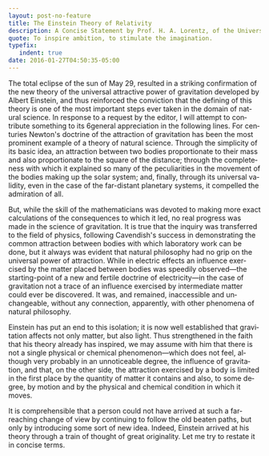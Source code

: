 ```yaml
---
layout: post-no-feature
title: The Einstein Theory of Relativity
description: A Con­cise State­ment by Prof. H. A. Lorentz, of the Uni­ver­sity of Ley­den
quote: To inspire ambition, to stimulate the imagination.
typefix:
   indent: true
date: 2016-01-27T04:50:35-05:00
---
```


<span class = "initial">T</span>he total eclipse of the sun of May 29, re­sulted in a strik­ing con­fir­ma­tion of the new the­ory of the uni­ver­sal at­trac­tive power of grav­i­ta­tion de­vel­oped by Al­bert Ein­stein, and thus re­in­forced the con­vic­tion that the defin­ing of this the­ory is one of the most im­por­tant steps ever taken in the do­main of nat­ural sci­ence. In re­sponse to a re­quest by the ed­i­tor, I will at­tempt to con­tribute some­thing to its 6gen­eral ap­pre­ci­a­tion in the fol­low­ing lines.
For cen­turies New­ton's doc­trine of the at­trac­tion of grav­i­ta­tion has been the most promi­nent ex­am­ple of a the­ory of nat­ural sci­ence. Through the sim­plic­ity of its basic idea, an at­trac­tion be­tween two bod­ies pro­por­tion­ate to their mass and also pro­por­tion­ate to the square of the dis­tance; through the com­plete­ness with which it ex­plained so many of the pe­cu­liar­i­ties in the move­ment of the bod­ies mak­ing up the solar sys­tem; and, fi­nally, through its uni­ver­sal va­lid­ity, even in the case of the far-dis­tant plan­e­tary sys­tems, it com­pelled the ad­mi­ra­tion of all.

But, while the skill of the math­e­mati­cians was de­voted to mak­ing more exact cal­cu­la­tions of the con­se­quences to which it led, no real progress was made in the sci­ence of grav­i­ta­tion. It is true that the in­quiry was trans­ferred to the field of physics, fol­low­ing Cavendish's suc­cess in demon­strat­ing the com­mon at­trac­tion be­tween bod­ies with which lab­o­ra­tory work can be done, but it al­ways was ev­i­dent that nat­ural phi­los­o­phy had no grip on the uni­ver­sal power of at­trac­tion. While in elec­tric ef­fects an in­flu­ence ex­er­cised by the mat­ter placed be­tween bod­ies was speed­ily ob­served—the start­ing-point of a new and fer­tile doc­trine of elec­tric­ity—in the case of grav­i­ta­tion not a trace of an in­flu­ence ex­er­cised by in­ter­me­di­ate mat­ter could ever be dis­cov­ered. It was, and re­mained, in­ac­ces­si­ble and un­change­able, with­out any con­nec­tion, ap­par­ently, with other phe­nom­ena of nat­ural phi­los­o­phy.

Ein­stein has put an end to this iso­la­tion; it is now well es­tab­lished that grav­i­ta­tion af­fects not only mat­ter, but also light. Thus strength­ened in the faith that his the­ory al­ready has in­spired, we may as­sume with him that there is not a sin­gle phys­i­cal or chem­i­cal phe­nom­e­non—which does not feel, al­though very prob­a­bly in an un­no­tice­able de­gree, the in­flu­ence of grav­i­ta­tion, and that, on the other side, the at­trac­tion ex­er­cised by a body is lim­ited in the first place by the quan­tity of mat­ter it con­tains and also, to some de­gree, by mo­tion and by the phys­i­cal and chem­i­cal con­di­tion in which it moves.

It is com­pre­hen­si­ble that a per­son could not have ar­rived at such a far-reach­ing change of view by con­tin­u­ing to fol­low the old beaten paths, but only by in­tro­duc­ing some sort of new idea. In­deed, Ein­stein ar­rived at his the­ory through a train of thought of great orig­i­nal­ity. Let me try to re­state it in con­cise terms.
